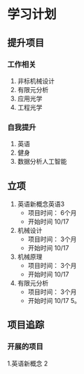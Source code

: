 # 学习计划
## 提升项目
### 工作相关
1. 非标机械设计
2. 有限元分析
3. 应用光学
4. 工程光学
### 自我提升
1. 英语
2. 健身
3. 数据分析人工智能
## 立项
1. 英语新概念英语3
	-	项目时间： 6个月
	-	开始时间 10/17
2. 机械设计
	-	项目时间： 3个月
	-	开始时间 10/17
3. 机械原理
 	-	项目时间： 3个月
	-	开始时间 10/17
4. 有限元分析
	-	项目时间： 3个月
	-	开始时间 10/17
5。 
## 项目追踪

### 开展的项目
1.英语新概念
2
<!--stackedit_data:
eyJoaXN0b3J5IjpbMjA4MzAyMDMyMywtMTYxNDY0NDAzNywtNz
cwMjE5NjEwLDQ5NzgxODgxMF19
-->